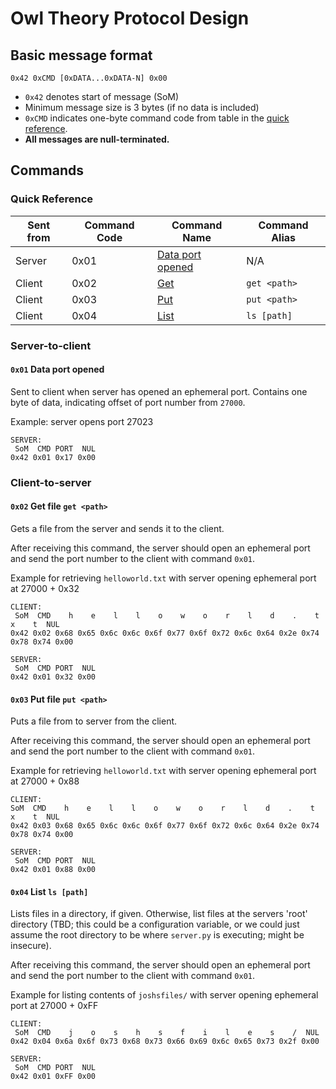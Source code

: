# Owl Theory Protocol Design

## Basic message format

`0x42 0xCMD [0xDATA...0xDATA-N] 0x00`

* `0x42` denotes start of message (SoM)
* Minimum message size is 3 bytes (if no data is included)
* `0xCMD` indicates one-byte command code from table in the [quick reference](#quick-reference).
* **All messages are null-terminated.**

## Commands

### Quick Reference

|Sent from|Command Code|Command Name|Command Alias|
|---|---|---|---|
|Server|0x01|[Data port opened](#0x01-data-port-opened)|N/A|
|Client|0x02|[Get](#0x02-get-file-get-path)|`get <path>`|
|Client|0x03|[Put](#0x03-put-file-put-path)|`put <path>`|
|Client|0x04|[List](#0x04-list-ls-path)|`ls [path]`|

### Server-to-client

#### `0x01` Data port opened

Sent to client when server has opened an ephemeral port. Contains one byte of data, indicating offset of port number from `27000`.

Example: server opens port 27023

```
SERVER:
 SoM  CMD PORT  NUL
0x42 0x01 0x17 0x00
```

### Client-to-server

#### `0x02` Get file `get <path>`

Gets a file from the server and sends it to the client.

After receiving this command, the server should open an ephemeral port and send the port number to the client with command `0x01`.

Example for retrieving `helloworld.txt` with server opening ephemeral port at 27000 + 0x32

```
CLIENT:
 SoM  CMD    h    e    l    l    o    w    o    r    l    d    .    t    x    t  NUL
0x42 0x02 0x68 0x65 0x6c 0x6c 0x6f 0x77 0x6f 0x72 0x6c 0x64 0x2e 0x74 0x78 0x74 0x00
 
SERVER:
 SoM  CMD PORT  NUL
0x42 0x01 0x32 0x00
```

#### `0x03` Put file `put <path>`

Puts a file from to server from the client.

After receiving this command, the server should open an ephemeral port and send the port number to the client with command `0x01`.

Example for retrieving `helloworld.txt` with server opening ephemeral port at 27000 + 0x88

```
CLIENT:
SoM  CMD    h    e    l    l    o    w    o    r    l    d    .    t    x    t  NUL
0x42 0x03 0x68 0x65 0x6c 0x6c 0x6f 0x77 0x6f 0x72 0x6c 0x64 0x2e 0x74 0x78 0x74 0x00

SERVER:
 SoM  CMD PORT  NUL
0x42 0x01 0x88 0x00
```

#### `0x04` List `ls [path]`

Lists files in a directory, if given. Otherwise, list files at the servers 'root' directory (TBD; this could be a configuration variable, or we could just assume the root directory to be where `server.py` is executing; might be insecure).

After receiving this command, the server should open an ephemeral port and send the port number to the client with command `0x01`.

Example for listing contents of `joshsfiles/` with server opening ephemeral port at 27000 + 0xFF

```
CLIENT:
 SoM  CMD    j    o    s    h    s    f    i    l    e    s    /  NUL
0x42 0x04 0x6a 0x6f 0x73 0x68 0x73 0x66 0x69 0x6c 0x65 0x73 0x2f 0x00

SERVER:
 SoM  CMD PORT  NUL
0x42 0x01 0xFF 0x00
```
